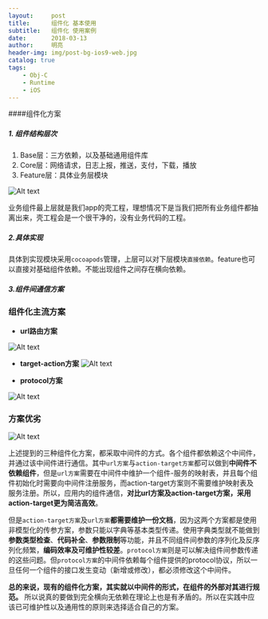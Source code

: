 ```yaml
---
layout:     post
title:      组件化 基本使用
subtitle:   组件化 使用案例
date:       2018-03-13
author:     明亮
header-img: img/post-bg-ios9-web.jpg
catalog: true
tags:
    - Obj-C
    - Runtime
    - iOS
--- 
```


####组件化方案
##### 1. 组件结构层次

1. Base层：三方依赖，以及基础通用组件库
2. Core层：网络请求，日志上报，推送，支付，下载，播放
3. Feature层：具体业务层模块
	
![Alt text](./1519552292931.png)

业务组件最上层就是我们app的壳工程，理想情况下是当我们把所有业务组件都抽离出来，壳工程会是一个很干净的，没有业务代码的工程。

##### 2.具体实现

具体到实现模块采用`cocoapods`管理，上层可以对下层模块`直接依赖`。feature也可以直接对基础组件依赖。不能出现组件之间存在横向依赖。

##### 3.组件间通信方案

### 组件化主流方案

+ **url路由方案**

![Alt text](./1843940-486b8887399a9f3a.jpg)

+ **target-action方案**
![Alt text](./270478-00fb1f35705bb080.png)

+ **protocol方案**

![Alt text](./mgj.jpg)


### 方案优劣

![Alt text](./270478-c757fbb88589211b.png)

​	上述提到的三种组件化方案，都采取中间件的方式。各个组件都依赖这个中间件，并通过该中间件进行通信。其中`url方案`与`action-target方案`都可以做到**中间件不依赖组件**，但是`url方案`需要在中间件中维护一个组件-服务的映射表，并且每个组件初始化时需要向中间件注册服务，而action-target方案则不需要维护映射表及服务注册。所以，应用内的组件通信，**对比url方案及action-target方案，采用action-target更为简洁高效**。

​	但是`action-target方案`及`url方案`**都需要维护一份文档**，因为这两个方案都是使用非模型化的传参方案，参数只能以字典等基本类型传递。使用字典类型就不能做到**参数类型检查**、**代码补全**、**参数限制**等功能，并且不同组件间参数的序列化及反序列化频繁，**编码效率及可维护性较差**。`protocol方案`则是可以解决组件间参数传递的这些问题。但`protocol方案`的中间件依赖每个组件提供的protocol协议，所以一旦任何一个组件的接口发生变动（新增或修改），都必须修改这个中间件。

**总的来说，现有的组件化方案，其实就以中间件的形式，在组件的外部对其进行规范。** 所以说真的要做到完全横向无依赖在理论上也是有矛盾的。所以在实践中应该已可维护性以及通用性的原则来选择适合自己的方案。
